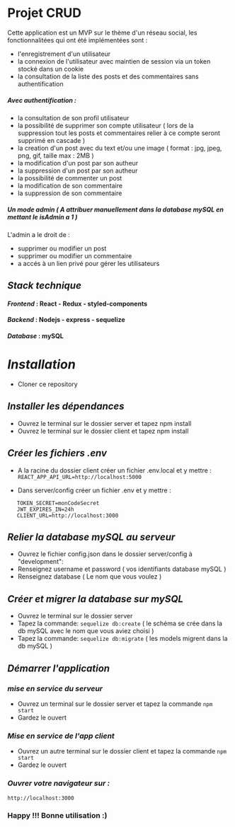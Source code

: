 # Projet CRUD
Cette application est un MVP sur le thème d'un réseau social, les fonctionnalitées qui ont été implémentées sont :
- l'enregistrement d'un utilisateur
- la connexion de l'utilisateur avec maintien de session via un token stocké dans un cookie
- la consultation de la liste des posts et des commentaires sans authentification

##### ***Avec authentification :***

- la consultation de son profil utilisateur
- la possibilité de supprimer son compte utilisateur ( lors de la suppression tout les posts et commentaires relier à ce compte seront supprimé en cascade )
- la creation d'un post avec du text et/ou une image ( format : jpg, jpeg, png, gif, taille max : 2MB )
- la modification d'un post par son autheur
- la suppression d'un post par son autheur
- la possibilité de commenter un post
- la modification de son commentaire
- la suppression de son commentaire

##### ***Un mode admin*** ( A attribuer manuellement dans la database mySQL en mettant le isAdmin a 1 )
L'admin a le droit de :
- supprimer ou modifier un post
- supprimer ou modifier un commentaire
- a accés à un lien privé pour gérer les utilisateurs


## ***Stack technique***

#### ***Frontend*** : React - Redux - styled-components
  
#### ***Backend*** :  Nodejs - express - sequelize
  
#### ***Database*** : mySQL

# ***Installation***

- Cloner ce repository

## ***Installer les dépendances***
- Ouvrez le terminal sur le dossier server et tapez npm install
- Ouvrez le terminal sur le dossier client et tapez npm install

## ***Créer les fichiers .env***
- A la racine du dossier client créer un fichier .env.local et y mettre :
 ```REACT_APP_API_URL=http://localhost:5000```

- Dans server/config créer un fichier .env et y mettre :
 ```PORT=5000
    TOKEN_SECRET=monCodeSecret
    JWT_EXPIRES_IN=24h
    CLIENT_URL=http://localhost:3000
 ```

## ***Relier la database mySQL au serveur***
- Ouvrez le fichier config.json dans le dossier server/config à "development":
- Renseignez username et password ( vos identifiants database mySQL )
- Renseignez database ( Le nom que vous voulez )

## ***Créer et migrer la database sur mySQL***
- Ouvrez le terminal sur le dossier server
- Tapez la commande: ```sequelize db:create``` ( le schéma se crée dans la db mySQL avec le nom que vous aviez choisi )
- Tapez la commande: ```sequelize db:migrate``` ( les models migrent dans la db mySQL )

## ***Démarrer l'application***

### ***mise en service du serveur***
- Ouvrez un terminal sur le dossier server et tapez la commande ```npm start``` 
- Gardez le ouvert

### ***Mise en service de l'app client***
- Ouvrez un autre terminal sur le dossier client et tapez la commande ```npm start```
- Gardez le ouvert

### ***Ouvrer votre navigateur sur :***
```
http://localhost:3000
```

### Happy !!! Bonne utilisation :)
